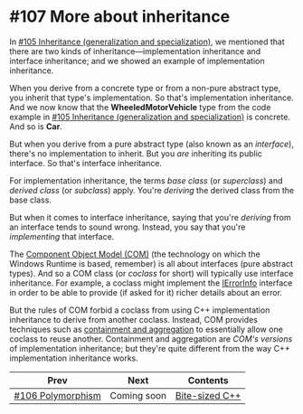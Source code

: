 # #107 More about inheritance

In [#105 Inheritance (generalization and specialization)](105.md), we mentioned that there are two kinds of inheritance&mdash;implementation inheritance and interface inheritance; and we showed an example of implementation inheritance.

When you derive from a concrete type or from a non-pure abstract type, you inherit that type's implementation. So that's implementation inheritance. And we now know that the **WheeledMotorVehicle** type from the code example in [#105 Inheritance (generalization and specialization)](105.md) is concrete. And so is **Car**.

But when you derive from a pure abstract type (also known as an *interface*), there's no implementation to inherit. But you *are* inheriting its public interface. So that's interface inheritance.

For implementation inheritance, the terms *base class* (or *superclass*) and *derived class* (or *subclass*) apply. You're *deriving* the derived class from the base class.

But when it comes to interface inheritance, saying that you're *deriving* from an interface tends to sound wrong. Instead, you say that you're *implementing* that interface.

The [Component Object Model (COM)](https://docs.microsoft.com/windows/win32/com/component-object-model--com--portal) (the technology on which the Windows Runtime is based, remember) is all about interfaces (pure abstract types). And so a COM class (or *coclass* for short) will typically use interface inheritance. For example, a coclass might implement the [IErrorInfo](https://docs.microsoft.com/windows/win32/api/oaidl/nn-oaidl-ierrorinfo) interface in order to be able to provide (if asked for it) richer details about an error.

But the rules of COM forbid a coclass from using C++ implementation inheritance to derive from another coclass. Instead, COM provides techniques such as [containment and aggregation](https://docs.microsoft.com/windows/win32/com/reusing-objects) to essentially allow one coclass to reuse another. Containment and aggregation are *COM's versions* of implementation inheritance; but they're quite different from the way C++ implementation inheritance works.

|Prev|Next|Contents|
|-|-|-|
|[#106 Polymorphism](106.md)|Coming soon|[Bite-sized C++](../README.md)|
